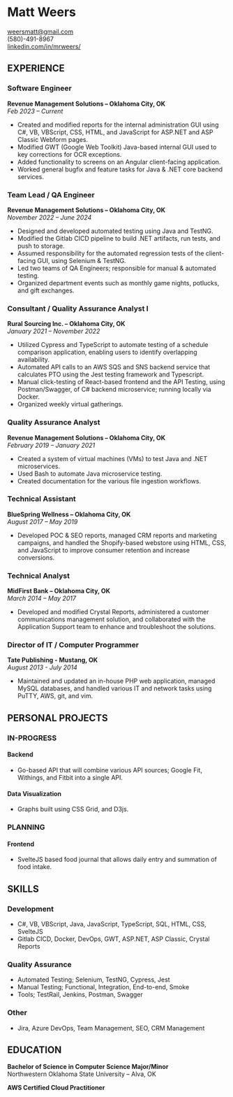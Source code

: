 # Matt Weers

[weersmatt@gmail.com](mailto:weersmatt@gmail.com)  
(580)-491-8967  
[linkedin.com/in/mrweers/](https://www.linkedin.com/in/mrweers/)

## EXPERIENCE

### Software Engineer
**Revenue Management Solutions – Oklahoma City, OK**  
*Feb 2023 – Current*

- Created and modified reports for the internal administration GUI using C#, VB, VBScript, CSS, HTML, and JavaScript for ASP.NET and ASP Classic Webform pages.
- Modified GWT (Google Web Toolkit) Java-based internal GUI used to key corrections for OCR exceptions.
- Added functionality to screens on an Angular client-facing application.
- Worked general bugfix and feature tasks for Java & .NET core backend services.

### Team Lead / QA Engineer
**Revenue Management Solutions – Oklahoma City, OK**  
*November 2022 – June 2024*

- Designed and developed automated testing using Java and TestNG.
- Modified the Gitlab CICD pipeline to build .NET artifacts, run tests, and push to storage.
- Assumed responsibility for the automated regression tests of the client-facing GUI, using Selenium & TestNG.
- Led two teams of QA Engineers; responsible for manual & automated testing.
- Organized department events such as monthly game nights, potlucks, and gift exchanges.

### Consultant / Quality Assurance Analyst I
**Rural Sourcing Inc. – Oklahoma City, OK**  
*January 2021 – November 2022*

- Utilized Cypress and TypeScript to automate testing of a schedule comparison application, enabling users to identify overlapping availability.
- Automated API calls to an AWS SQS and SNS backend service that calculates PTO using the Jest testing framework and Typescript.
- Manual click-testing of React-based frontend and the API Testing, using Postman/Swagger, of C# backend microservice; running locally via Docker.
- Organized weekly virtual gatherings.

### Quality Assurance Analyst
**Revenue Management Solutions – Oklahoma City, OK**  
*February 2019 – January 2021*

- Created a system of virtual machines (VMs) to test Java and .NET microservices.
- Used Bash to automate Java microservice testing.
- Created documentation for the various file ingestion workflows.

### Technical Assistant
**BlueSpring Wellness – Oklahoma City, OK**  
*August 2017 – May 2019*

- Developed POC & SEO reports, managed CRM reports and marketing campaigns, and handled the Shopify-based webstore using HTML, CSS, and JavaScript to improve consumer retention and increase conversions.

### Technical Analyst
**MidFirst Bank – Oklahoma City, OK**  
*March 2014 – May 2017*

- Developed and modified Crystal Reports, administered a customer communications management solution, and collaborated with the Application Support team to enhance and troubleshoot the solutions.

### Director of IT / Computer Programmer
**Tate Publishing - Mustang, OK**  
*August 2013 - July 2014*

- Maintained and updated an in-house PHP web application, managed MySQL databases, and handled various IT and network tasks using PuTTY, AWS, git, and vim.

## PERSONAL PROJECTS

### IN-PROGRESS

#### Backend
- Go-based API that will combine various API sources; Google Fit, Withings, and Fitbit into a single API.

#### Data Visualization
- Graphs built using CSS Grid, and D3js.

### PLANNING

#### Frontend
- SvelteJS based food journal that allows daily entry and summation of food intake.

## SKILLS

### Development
- C#, VB, VBScript, Java, JavaScript, TypeScript, SQL, HTML, CSS, SvelteJS
- Gitlab CICD, Docker, DevOps, GWT, ASP.NET, ASP Classic, Crystal Reports

### Quality Assurance
- Automated Testing; Selenium, TestNG, Cypress, Jest
- Manual Testing; Functional, Integration, End-to-end, Smoke
- Tools; TestRail, Jenkins, Postman, Swagger

### Other
- Jira, Azure DevOps, Team Management, SEO, CRM Management

## EDUCATION

**Bachelor of Science in Computer Science Major/Minor**  
Northwestern Oklahoma State University – Alva, OK

**AWS Certified Cloud Practitioner**
```
